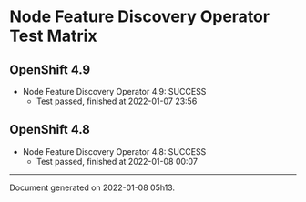 
Node Feature Discovery Operator Test Matrix
===========================================

OpenShift 4.9
-------------



* Node Feature Discovery Operator 4.9: SUCCESS
  - Test passed, finished at 2022-01-07 23:56

OpenShift 4.8
-------------



* Node Feature Discovery Operator 4.8: SUCCESS
  - Test passed, finished at 2022-01-08 00:07

---
Document generated on 2022-01-08 05h13.
